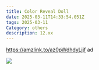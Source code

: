 ```yaml
---
title: Color Reveal Doll
date: 2025-03-11T14:33:54.051Z
tags: 2025-03-11
Category: others
description: 12.xx
---
```

https://amzlink.to/az0pWdhdyLjjf   ad 

![](https://m.media-amazon.com/images/I/71PDmpZYdmL._AC_SL1500_.jpg)

<!--EndFragment-->